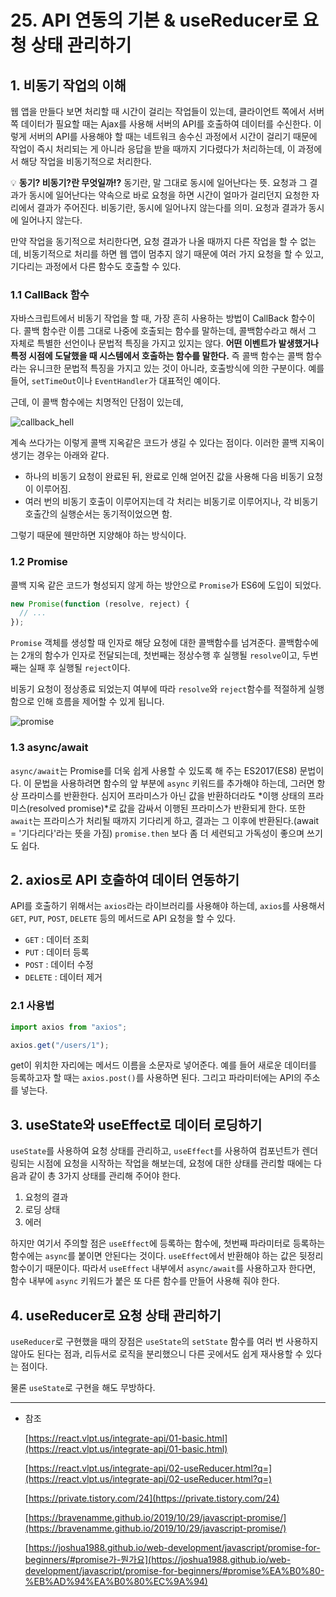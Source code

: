 # 25. API 연동의 기본 & useReducer로 요청 상태 관리하기

## 1. 비동기 작업의 이해

웹 앱을 만들다 보면 처리할 때 시간이 걸리는 작업들이 있는데, 클라이언트 쪽에서 서버 쪽 데이터가 필요할 때는 Ajax를 사용해 서버의 API를 호출하여 데이터를 수신한다. 이렇게 서버의 API를 사용해야 할 때는 네트워크 송수신 과정에서 시간이 걸리기 때문에 작업이 즉시 처리되는 게 아니라 응답을 받을 때까지 기다렸다가 처리하는데, 이 과정에서 해당 작업을 비동기적으로 처리한다.

💡 **동기? 비동기?란 무엇일까!?**
동기란, 말 그대로 동시에 일어난다는 뜻. 요청과 그 결과가 동시에 일어난다는 약속으로 바로 요청을 하면 시간이 얼마가 걸리던지 요청한 자리에서 결과가 주어진다.
비동기란, 동시에 일어나지 않는다를 의미. 요청과 결과가 동시에 일어나지 않는다.

만약 작업을 동기적으로 처리한다면, 요청 결과가 나올 때까지 다른 작업을 할 수 없는데, 비동기적으로 처리를 하면 웹 앱이 멈추지 않기 때문에 여러 가지 요청을 할 수 있고, 기다리는 과정에서 다른 함수도 호출할 수 있다.

### 1.1 CallBack 함수

자바스크립트에서 비동기 작업을 할 때, 가장 흔히 사용하는 방법이 CallBack 함수이다. 콜백 함수란 이름 그대로 나중에 호출되는 함수를 말하는데, 콜백함수라고 해서 그 자체로 특별한 선언이나 문법적 특징을 가지고 있지는 않다. **어떤 이벤트가 발생했거나 특정 시점에 도달했을 때 시스템에서 호출하는 함수를 말한다.** 즉 콜백 함수는 콜백 함수라는 유니크한 문법적 특징을 가지고 있는 것이 아니라, 호출방식에 의한 구분이다. 예를 들어, `setTimeOut`이나 `EventHandler`가 대표적인 예이다.

근데, 이 콜백 함수에는 치명적인 단점이 있는데,

![callback_hell](https://user-images.githubusercontent.com/65386533/113867740-e0d28800-97e9-11eb-902b-8c6fcc5d86cd.png)

계속 쓰다가는 이렇게 콜백 지옥같은 코드가 생길 수 있다는 점이다. 이러한 콜백 지옥이 생기는 경우는 아래와 같다.

- 하나의 비동기 요청이 완료된 뒤, 완료로 인해 얻어진 값을 사용해 다음 비동기 요청이 이루어짐.
- 여러 번의 비동기 호출이 이루어지는데 각 처리는 비동기로 이루어지나, 각 비동기 호출간의 실행순서는 동기적이었으면 함.

그렇기 때문에 웬만하면 지양해야 하는 방식이다.

### 1.2 Promise

콜백 지옥 같은 코드가 형성되지 않게 하는 방안으로 `Promise`가 ES6에 도입이 되었다.

```jsx
new Promise(function (resolve, reject) {
  // ...
});
```

`Promise` 객체를 생성할 때 인자로 해당 요청에 대한 콜백함수를 넘겨준다. 콜백함수에는 2개의 함수가 인자로 전달되는데, 첫번째는 정상수행 후 실행될 `resolve`이고, 두번째는 실패 후 실행될 `reject`이다.

비동기 요청이 정상종료 되었는지 여부에 따라 `resolve`와 `reject`함수를 적절하게 실행함으로 인해 흐름을 제어할 수 있게 됩니다.

![promise](https://user-images.githubusercontent.com/65386533/113867747-e203b500-97e9-11eb-81f5-8cfb2a2f175c.PNG)

### 1.3 async/await

`async/await`는 Promise를 더욱 쉽게 사용할 수 있도록 해 주는 ES2017(ES8) 문법이다. 이 문법을 사용하려면 함수의 앞 부분에 `async` 키워드를 추가해야 하는데, 그러면 항상 프라미스를 반환한다. 심지어 프라미스가 아닌 값을 반환하더라도 *이행 상태의 프라미스(resolved promise)*로 값을 감싸서 이행된 프라미스가 반환되게 한다. 또한 `await`는 프라미스가 처리될 때까지 기다리게 하고, 결과는 그 이후에 반환된다.(await = '기다리다'라는 뜻을 가짐) `promise.then` 보다 좀 더 세련되고 가독성이 좋으며 쓰기도 쉽다.

## 2. axios로 API 호출하여 데이터 연동하기

API를 호출하기 위해서는 `axios`라는 라이브러리를 사용해야 하는데, `axios`를 사용해서 `GET`, `PUT`, `POST`, `DELETE` 등의 메서드로 API 요청을 할 수 있다.

- `GET` : 데이터 조회
- `PUT` : 데이터 등록
- `POST` : 데이터 수정
- `DELETE` : 데이터 제거

### 2.1 사용법

```jsx
import axios from "axios";

axios.get("/users/1");
```

get이 위치한 자리에는 메서드 이름을 소문자로 넣어준다. 예를 들어 새로운 데이터를 등록하고자 할 때는 `axios.post()`를 사용하면 된다. 그리고 파라미터에는 API의 주소를 넣는다.

## 3. useState와 useEffect로 데이터 로딩하기

`useState`를 사용하여 요청 상태를 관리하고, `useEffect`를 사용하여 컴포넌트가 렌더링되는 시점에 요청을 시작하는 작업을 해보는데, 요청에 대한 상태를 관리할 때에는 다음과 같이 총 3가지 상태를 관리해 주어야 한다.

1. 요청의 결과
2. 로딩 상태
3. 에러

하지만 여기서 주의할 점은 `useEffect`에 등록하는 함수에, 첫번째 파라미터로 등록하는 함수에는 `async`를 붙이면 안된다는 것이다. `useEffect`에서 반환해야 하는 값은 뒷정리 함수이기 때문이다. 따라서 `useEffect` 내부에서 `async/await`를 사용하고자 한다면, 함수 내부에 `async` 키워드가 붙은 또 다른 함수를 만들어 사용해 줘야 한다.

## 4. useReducer로 요청 상태 관리하기

`useReducer`로 구현했을 때의 장점은 `useState`의 `setState` 함수를 여러 번 사용하지 않아도 된다는 점과, 리듀서로 로직을 분리했으니 다른 곳에서도 쉽게 재사용할 수 있다는 점이다.

물론 `useState`로 구현을 해도 무방하다.

---

- 참조

  [https://react.vlpt.us/integrate-api/01-basic.html](https://react.vlpt.us/integrate-api/01-basic.html)

  [https://react.vlpt.us/integrate-api/02-useReducer.html?q=](https://react.vlpt.us/integrate-api/02-useReducer.html?q=)

  [https://private.tistory.com/24](https://private.tistory.com/24)

  [https://bravenamme.github.io/2019/10/29/javascript-promise/](https://bravenamme.github.io/2019/10/29/javascript-promise/)

  [https://joshua1988.github.io/web-development/javascript/promise-for-beginners/#promise가-뭔가요](https://joshua1988.github.io/web-development/javascript/promise-for-beginners/#promise%EA%B0%80-%EB%AD%94%EA%B0%80%EC%9A%94)
